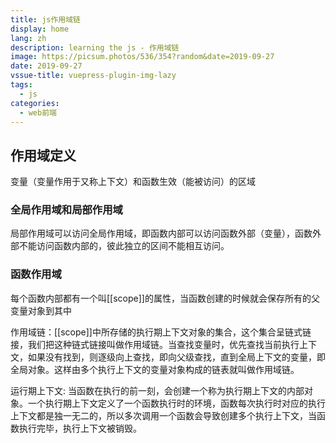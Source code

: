 ```yaml
---
title: js作用域链
display: home
lang: zh
description: learning the js - 作用域链
image: https://picsum.photos/536/354?random&date=2019-09-27
date: 2019-09-27
vssue-title: vuepress-plugin-img-lazy
tags:
  - js
categories:
  - web前端
---
```


## 作用域定义
变量（变量作用于又称上下文）和函数生效（能被访问）的区域

<!-- more -->

### 全局作用域和局部作用域

局部作用域可以访问全局作用域，即函数内部可以访问函数外部（变量），函数外部不能访问函数内部的，彼此独立的区间不能相互访问。

### 函数作用域

每个函数内部都有一个叫[[scope]]的属性，当函数创建的时候就会保存所有的父变量对象到其中

作用域链：[[scope]]中所存储的执行期上下文对象的集合，这个集合呈链式链接，我们把这种链式链接叫做作用域链。当查找变量时，优先查找当前执行上下文，如果没有找到，则逐级向上查找，即向父级查找，直到全局上下文的变量，即全局对象。这样由多个执行上下文的变量对象构成的链表就叫做作用域链。

运行期上下文: 当函数在执行的前一刻，会创建一个称为执行期上下文的内部对象。一个执行期上下文定义了一个函数执行时的环境，函数每次执行时对应的执行上下文都是独一无二的，所以多次调用一个函数会导致创建多个执行上下文，当函数执行完毕，执行上下文被销毁。
